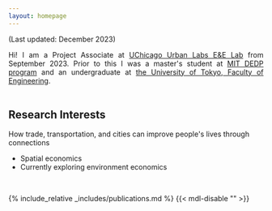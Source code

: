 ```yaml
---
layout: homepage
---
```


(Last updated: December 2023)<br>

<div style="text-align: justify">
Hi! I am a Project Associate at <a href="https://urbanlabs.uchicago.edu/labs/energy-environment">UChicago Urban Labs E&E Lab</a> from September 2023. Prior to this I was a master's student at <a href="https://economics.mit.edu/academic-programs/masters-programs/masters-data-economics-and-design-policy-dedp">MIT DEDP program</a> and an undergraduate at <a href="https://www.si.t.u-tokyo.ac.jp/course/psi/">the University of Tokyo, Faculty of Engineering</a>.  
</div>
<br>

## Research Interests

How trade, transportation, and cities can improve people's lives through connections<br>

- Spatial economics
- Currently exploring environment economics

<br>

{% include_relative _includes/publications.md %} {{< mdl-disable "<!-- markdownlint-disable MD037 -->" >}}
